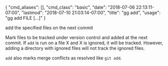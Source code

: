 {
    "cmd_aliases": [],
    "cmd_class": "basic",
    "date": "2018-07-06 22:13:11-07:00",
    "lastmod": "2018-07-10 21:03:14-07:00",
    "title": "gg add",
    "usage": "gg add FILE [...]"
}

add the specified files on the next commit

<!--more-->

Mark files to be tracked under version control and added at the next
commit. If `add` is run on a file X and X is ignored, it will be
tracked. However, adding a directory with ignored files will not track
the ignored files.

`add` also marks merge conflicts as resolved like `git add`.
